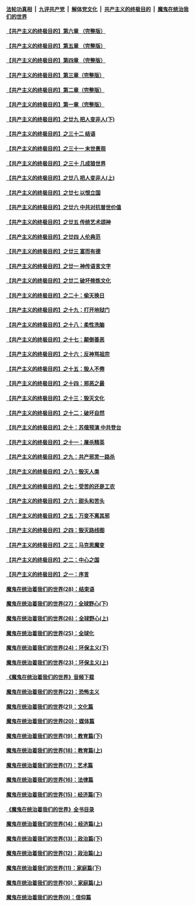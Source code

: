 ####  [法轮功真相](../../../../basic/blob/master/README.md?t=06281402) &nbsp;|&nbsp; [九评共产党](../../../../9ping.md/blob/master/README.md?t=06281402) &nbsp;|&nbsp; [解体党文化](../../../../jtdwh.md/blob/master/README.md?t=06281402)  &nbsp;|&nbsp; [共产主义的终极目的](../../../../gczydzjmd.md/blob/master/README.md?t=06281402) &nbsp;|&nbsp; [魔鬼在统治我们的世界](../../../../mgztzwmdsj.md/blob/master/README.md?t=06281402) 

#### [【共产主义的终极目的】第六章 （完整版）](../pages/nsc422/n11428913.md?t=06281402) 

#### [【共产主义的终极目的】第五章 （完整版）](../pages/nsc422/n11428912.md?t=06281402) 

#### [【共产主义的终极目的】第四章 （完整版）](../pages/nsc422/n11428907.md?t=06281402) 

#### [【共产主义的终极目的】第三章（完整版）](../pages/nsc422/n11428848.md?t=06281402) 

#### [【共产主义的终极目的】第二章（完整版）](../pages/nsc422/n11428831.md?t=06281402) 

#### [【共产主义的终极目的】第一章（完整版）](../pages/nsc422/n11417651.md?t=06281402) 

#### [【共产主义的终极目的】之廿九 把人变非人(下)](../pages/nsc422/n11344140.md?t=06281402) 

#### [【共产主义的终极目的】之三十二 结语](../pages/nsc422/n11360535.md?t=06281402) 

#### [【共产主义的终极目的】之三十一 末世景观](../pages/nsc422/n11351129.md?t=06281402) 

#### [【共产主义的终极目的】之三十 几成狼世界](../pages/nsc422/n11348280.md?t=06281402) 

#### [【共产主义的终极目的】之廿八 把人变非人(上)](../pages/nsc422/n11340492.md?t=06281402) 

#### [【共产主义的终极目的】之廿七 以恨立国](../pages/nsc422/n11336944.md?t=06281402) 

#### [【共产主义的终极目的】之廿六 中共对抗普世价值](../pages/nsc422/n11324785.md?t=06281402) 

#### [【共产主义的终极目的】之廿五 传统艺术颂神](../pages/nsc422/n11296396.md?t=06281402) 

#### [【共产主义的终极目的】之廿四 人伦典范](../pages/nsc422/n11296397.md?t=06281402) 

#### [【共产主义的终极目的】之廿三 富而有德](../pages/nsc422/n11283598.md?t=06281402) 

#### [【共产主义的终极目的】之廿一 神传语言文字](../pages/nsc422/n11263265.md?t=06281402) 

#### [【共产主义的终极目的】之廿二 破坏修炼文化](../pages/nsc422/n11245728.md?t=06281402) 

#### [【共产主义的终极目的】之二十：偷天换日](../pages/nsc422/n11238846.md?t=06281402) 

#### [【共产主义的终极目的】之十九：打开地狱门](../pages/nsc422/n11206376.md?t=06281402) 

#### [【共产主义的终极目的】之十八：柔性洗脑](../pages/nsc422/n11199994.md?t=06281402) 

#### [【共产主义的终极目的】之十七：颠倒善恶](../pages/nsc422/n11179782.md?t=06281402) 

#### [【共产主义的终极目的】之十六：反神骂祖宗](../pages/nsc422/n11166798.md?t=06281402) 

#### [【共产主义的终极目的】之十五：毁人不倦](../pages/nsc422/n11166792.md?t=06281402) 

#### [【共产主义的终极目的】之十四：邪恶之最](../pages/nsc422/n11150249.md?t=06281402) 

#### [【共产主义的终极目的】之十三：毁灭文化](../pages/nsc422/n11135227.md?t=06281402) 

#### [【共产主义的终极目的】之十二：破坏自然](../pages/nsc422/n11135214.md?t=06281402) 

#### [【共产主义的终极目的】之十：苏俄预演 中共登台](../pages/nsc422/n11118424.md?t=06281402) 

#### [【共产主义的终极目的】之十一：屠杀精英](../pages/nsc422/n11118442.md?t=06281402) 

#### [【共产主义的终极目的】之九：共产邪灵一路杀](../pages/nsc422/n11114139.md?t=06281402) 

#### [【共产主义的终极目的】之八：毁灭人类](../pages/nsc422/n11108503.md?t=06281402) 

#### [【共产主义的终极目的】之七：受苦的还是工农](../pages/nsc422/n11101809.md?t=06281402) 

#### [【共产主义的终极目的】之六：甜头和苦头](../pages/nsc422/n11096971.md?t=06281402) 

#### [【共产主义的终极目的】之五：万变不离其邪](../pages/nsc422/n11091285.md?t=06281402) 

#### [【共产主义的终极目的】之四：毁灭路线图](../pages/nsc422/n11086284.md?t=06281402) 

#### [【共产主义的终极目的】之三：马克思魔变](../pages/nsc422/n11061941.md?t=06281402) 

#### [【共产主义的终极目的】之二：中心之国](../pages/nsc422/n11047728.md?t=06281402) 

#### [【共产主义的终极目的】之一：序言](../pages/nsc422/n11086077.md?t=06281402) 

#### [魔鬼在统治着我们的世界(28)：结束语](../pages/nsc422/n10936246.md?t=06281402) 

#### [魔鬼在统治着我们的世界(27)：全球野心(下)](../pages/nsc422/n10928319.md?t=06281402) 

#### [魔鬼在统治着我们的世界(26)：全球野心(上)](../pages/nsc422/n10900318.md?t=06281402) 

#### [魔鬼在统治着我们的世界(25)：全球化](../pages/nsc422/n10788205.md?t=06281402) 

#### [魔鬼在统治着我们的世界(24)：环保主义(下)](../pages/nsc422/n10695307.md?t=06281402) 

#### [魔鬼在统治着我们的世界(23)：环保主义(上)](../pages/nsc422/n10688613.md?t=06281402) 

#### [《魔鬼在统治着我们的世界》音频下载](../pages/nsc422/n10635553.md?t=06281402) 

#### [魔鬼在统治着我们的世界(22)：恐怖主义](../pages/nsc422/n10614727.md?t=06281402) 

#### [魔鬼在统治着我们的世界(21)：文化篇](../pages/nsc422/n10597706.md?t=06281402) 

#### [魔鬼在统治着我们的世界(20)：媒体篇](../pages/nsc422/n10586579.md?t=06281402) 

#### [魔鬼在统治着我们的世界(19)：教育篇(下)](../pages/nsc422/n10564808.md?t=06281402) 

#### [魔鬼在统治着我们的世界(18)：教育篇(上)](../pages/nsc422/n10526970.md?t=06281402) 

#### [魔鬼在统治着我们的世界(17)：艺术篇](../pages/nsc422/n10499093.md?t=06281402) 

#### [魔鬼在统治着我们的世界(16)：法律篇](../pages/nsc422/n10485969.md?t=06281402) 

#### [魔鬼在统治着我们的世界(15)：经济篇(下)](../pages/nsc422/n10469975.md?t=06281402) 

#### [《魔鬼在统治着我们的世界》全书目录](../pages/nsc422/n10464261.md?t=06281402) 

#### [魔鬼在统治着我们的世界(14)：经济篇(上)](../pages/nsc422/n10457370.md?t=06281402) 

#### [魔鬼在统治着我们的世界(13)：政治篇(下)](../pages/nsc422/n10448270.md?t=06281402) 

#### [魔鬼在统治着我们的世界(12)：政治篇(上)](../pages/nsc422/n10444576.md?t=06281402) 

#### [魔鬼在统治着我们的世界(11)：家庭篇(下)](../pages/nsc422/n10440961.md?t=06281402) 

#### [魔鬼在统治着我们的世界(10)：家庭篇(上)](../pages/nsc422/n10435448.md?t=06281402) 

#### [魔鬼在统治着我们的世界(9)：信仰篇](../pages/nsc422/n10432159.md?t=06281402) 

